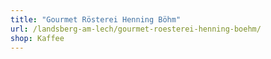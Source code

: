 ```yaml
---
title: "Gourmet Rösterei Henning Böhm"
url: /landsberg-am-lech/gourmet-roesterei-henning-boehm/
shop: Kaffee
---
```

